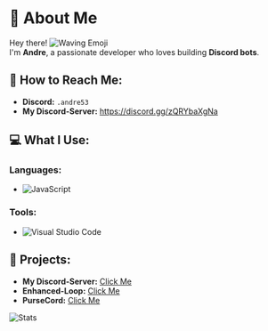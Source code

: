 # 👋 About Me

Hey there! ![Waving Emoji](https://cdn.discordapp.com/emojis/753595404192579654.gif?size=20)  
I'm **Andre**, a passionate developer who loves building **Discord bots**.

## 💬 How to Reach Me:
- **Discord:** `.andre53`
- **My Discord-Server:** https://discord.gg/zQRYbaXgNa

## 💻 What I Use:

### Languages:
- ![JavaScript](https://img.shields.io/badge/JavaScript-323330?style=for-the-badge&logo=javascript&logoColor=F7DF1E)

### Tools:
- ![Visual Studio Code](https://img.shields.io/badge/Visual_Studio_Code-0078D4?style=for-the-badge&logo=visual%20studio%20code&logoColor=white)

## 🚀 Projects:

- **My Discord-Server:** [Click Me](https://discord.gg/zQRYbaXgNa)
- **Enhanced-Loop:** [Click Me](https://enhanced-loop.com)
- **PurseCord:** [Click Me](https://discord.com/oauth2/authorize?client_id=1356445923114487818)

![Stats](https://github-readme-stats.vercel.app/api?username=Andre5338&theme=dark)
